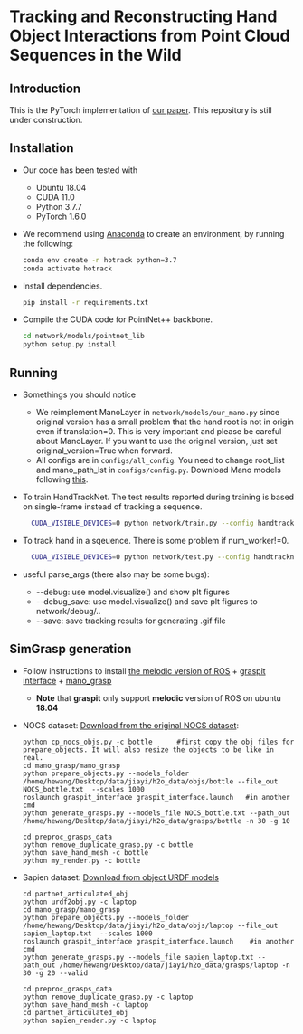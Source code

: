 # Tracking and Reconstructing Hand Object Interactions from Point Cloud Sequences in the Wild

## Introduction

This is the PyTorch implementation of [our paper](https://arxiv.org/abs/2209.12009). This repository is still under construction.


## Installation

+ Our code has been tested with
  + Ubuntu 18.04
  + CUDA 11.0
  + Python 3.7.7
  + PyTorch 1.6.0

+ We recommend using [Anaconda](https://www.anaconda.com/) to create an environment, by running the following:

  ```bash
  conda env create -n hotrack python=3.7
  conda activate hotrack
  ```

+ Install dependencies.

  ```bash
  pip install -r requirements.txt
  ```

+ Compile the CUDA code for PointNet++ backbone.

  ```bash
  cd network/models/pointnet_lib
  python setup.py install
  ```


## Running
+ Somethings you should notice
  + We reimplement ManoLayer in `network/models/our_mano.py` since original version has a small problem that the hand root is not in origin even if translation=0. This is very important and please be careful about ManoLayer. If you want to use the original version, just set original_version=True when forward.
  + All configs are in `configs/all_config`. You need to change root_list and mano_path_lst in `configs/config.py`. Download Mano models following [this](https://github.com/hassony2/manopth).
  
+ To train HandTrackNet. The test results reported during training is based on single-frame instead of tracking a sequence.
  ```bash
    CUDA_VISIBLE_DEVICES=0 python network/train.py --config handtracknet_train_SimGrasp.yml
  ```

+ To track hand in a sqeuence. There is some problem if num_worker!=0.
  ```bash
    CUDA_VISIBLE_DEVICES=0 python network/test.py --config handtracknet_test_HO3D.yml --num_worker 0
  ```

+ useful parse_args (there also may be some bugs): 
  + --debug: use model.visualize() and show plt figures
  + --debug_save: use model.visualize() and save plt figures to network/debug/..
  + --save:  save tracking results for generating .gif file



## SimGrasp generation
+ Follow instructions to install [the melodic version of ROS](http://wiki.ros.org/melodic/Installation) + [graspit interface](https://github.com/graspit-simulator/graspit_interface) + [mano_grasp](https://github.com/lwohlhart/mano_grasp)
  + **Note** that **graspit** only support **melodic** version of ROS on ubuntu **18.04**

+ NOCS dataset: [Download from the original NOCS dataset](https://github.com/hughw19/NOCS_CVPR2019#datasets): 

  ```
  python cp_nocs_objs.py -c bottle      #first copy the obj files for prepare_objects. It will also resize the objects to be like in real.
  cd mano_grasp/mano_grasp
  python prepare_objects.py --models_folder /home/hewang/Desktop/data/jiayi/h2o_data/objs/bottle --file_out NOCS_bottle.txt  --scales 1000
  roslaunch graspit_interface graspit_interface.launch   #in another cmd
  python generate_grasps.py --models_file NOCS_bottle.txt --path_out /home/hewang/Desktop/data/jiayi/h2o_data/grasps/bottle -n 30 -g 10
  
  cd preproc_grasps_data
  python remove_duplicate_grasp.py -c bottle
  python save_hand_mesh -c bottle
  python my_render.py -c bottle
  ```
  
+ Sapien dataset: [Download from object URDF models](http://download.cs.stanford.edu/orion/captra/sapien_urdf.tar)

  ```
  cd partnet_articulated_obj
  python urdf2obj.py -c laptop
  cd mano_grasp/mano_grasp
  python prepare_objects.py --models_folder /home/hewang/Desktop/data/jiayi/h2o_data/objs/laptop --file_out sapien_laptop.txt  --scales 1000
  roslaunch graspit_interface graspit_interface.launch    #in another cmd
  python generate_grasps.py --models_file sapien_laptop.txt --path_out /home/hewang/Desktop/data/jiayi/h2o_data/grasps/laptop -n 30 -g 20 --valid
  
  cd preproc_grasps_data
  python remove_duplicate_grasp.py -c laptop
  python save_hand_mesh -c laptop
  cd partnet_articulated_obj
  python sapien_render.py -c laptop
  ```



